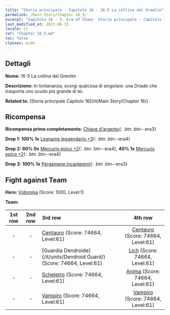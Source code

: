 ```yaml
---
title: "Storia principale - Capitolo 16 - 16-5 La collina del Gremlin"
permalink: /Main Story/Chapter 16_5/
excerpt: "Capitolo 16 - 5. Era of Chaos  Storia principale - Capitolo 16_5. 16-5 La collina del Gremlin"
last_modified_at: 2021-06-15
locale: it
ref: "Chapter 16_5.md"
toc: false
classes: wide
---
```


## Dettagli

 **Nome:** 16-5 La collina del Gremlin

 **Descrizione:** In lontananza, scorgi qualcosa di singolare: una Driade che trasporta uno scudo più grande di lei.

 **Related to:** [Storia principale Capitolo 16](/it/Main Story/Chapter 16/)

## Ricompensa

 **Ricompensa primo completamento:** [Chiave d'argento](/ItemsIT/con_693/){: .btn .btn--era3}

 **Drop 1:** **100% 1x** [Legname leggendario +3](/ItemsIT/mat_55/){: .btn .btn--era4}

 **Drop 2:** **60% 0x** [Mercurio epico +2](/ItemsIT/mat_49/){: .btn .btn--era4}, **40% 1x** [Mercurio epico +2](/ItemsIT/mat_49/){: .btn .btn--era4}

 **Drop 3:** **100% 1x** [Pergamene incantesimi](/ItemsIT/con_694/){: .btn .btn--era3}


## Fight against Team
 **Hero:** [Vidomina](/it/heroes/Vidomina/) (Score: 1000, Level:1)

 **Team:**


  | 1st row | 2nd row | 3rd row | 4th row |
  |:----:|:----:|:----|:----:|
  | - | - | [Centauro](/it/units/Centaur/) (Score: 74664, Level:61)  | [Centauro](/it/units/Centaur/) (Score: 74664, Level:61)  |
  | - | - | [Guardia Dendroide](/it/units/Dendroid Guard/) (Score: 74664, Level:61)  | [Lich](/it/units/Lich/) (Score: 74664, Level:61)  |
  | - | - | [Scheletro](/it/units/Skeleton/) (Score: 74664, Level:61)  | [Anima](/it/units/Wight/) (Score: 74664, Level:61)  |
  | - | - | [Vampiro](/it/units/Vampire/) (Score: 74664, Level:61)  | [Vampiro](/it/units/Vampire/) (Score: 74664, Level:61)  |


